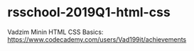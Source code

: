 # rsschool-2019Q1-html-css
Vadzim Minin
HTML CSS Basics: https://www.codecademy.com/users/Vad199it/achievements

